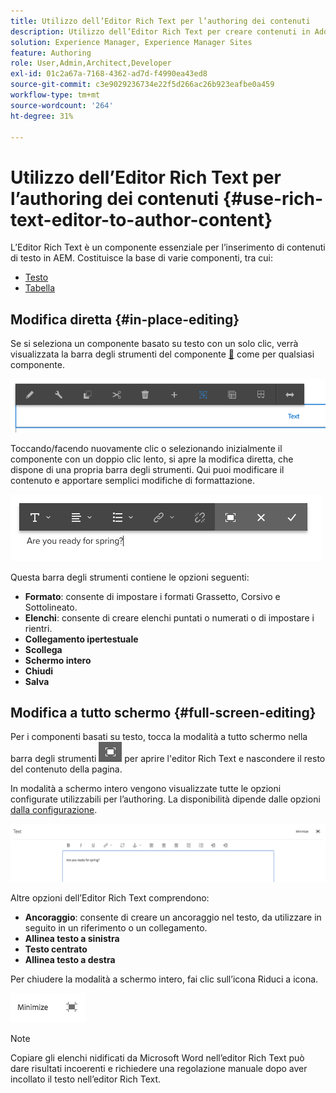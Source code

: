 ```yaml
---
title: Utilizzo dell’Editor Rich Text per l’authoring dei contenuti
description: Utilizzo dell’Editor Rich Text per creare contenuti in Adobe Experience Manager 6.5.
solution: Experience Manager, Experience Manager Sites
feature: Authoring
role: User,Admin,Architect,Developer
exl-id: 01c2a67a-7168-4362-ad7d-f4990ea43ed8
source-git-commit: c3e9029236734e22f5d266ac26b923eafbe0a459
workflow-type: tm+mt
source-wordcount: '264'
ht-degree: 31%

---
```


# Utilizzo dell’Editor Rich Text per l’authoring dei contenuti {#use-rich-text-editor-to-author-content}

L’Editor Rich Text è un componente essenziale per l’inserimento di contenuti di testo in AEM. Costituisce la base di varie componenti, tra cui:

* [Testo](https://experienceleague.adobe.com/it/docs/experience-manager-core-components/using/wcm-components/text)
* [Tabella](https://experienceleague.adobe.com/it/docs/experience-manager-core-components/using/wcm-components/text#table)

## Modifica diretta {#in-place-editing}

Se si seleziona un componente basato su testo con un solo clic, verrà visualizzata la barra degli strumenti del componente [&#128279;](/help/sites-authoring/editing-content.md#edit-configure-copy-cut-delete-paste) come per qualsiasi componente.

![schermata_shot_2018-03-21at163054](assets/screen_shot_2018-03-21at163054.png)

Toccando/facendo nuovamente clic o selezionando inizialmente il componente con un doppio clic lento, si apre la modifica diretta, che dispone di una propria barra degli strumenti. Qui puoi modificare il contenuto e apportare semplici modifiche di formattazione.

![schermata_shot_2018-03-21at163214](assets/screen_shot_2018-03-21at163214.png)

Questa barra degli strumenti contiene le opzioni seguenti:

* **Formato**: consente di impostare i formati Grassetto, Corsivo e Sottolineato.
* **Elenchi**: consente di creare elenchi puntati o numerati o di impostare i rientri.
* **Collegamento ipertestuale**
* **Scollega**
* **Schermo intero**
* **Chiudi**
* **Salva**

## Modifica a tutto schermo {#full-screen-editing}

Per i componenti basati su testo, tocca la modalità a tutto schermo nella barra degli strumenti ![Modalità di modifica a tutto schermo](do-not-localize/screen_shot_2018-03-21at163236.png) per aprire l&#39;editor Rich Text e nascondere il resto del contenuto della pagina.

In modalità a schermo intero vengono visualizzate tutte le opzioni configurate utilizzabili per l’authoring. La disponibilità dipende dalle opzioni [dalla configurazione](/help/sites-administering/rich-text-editor.md).

![schermata_shot_2018-03-21at163248](assets/screen_shot_2018-03-21at163248.png)

Altre opzioni dell’Editor Rich Text comprendono:

* **Ancoraggio**: consente di creare un ancoraggio nel testo, da utilizzare in seguito in un riferimento o un collegamento.
* **Allinea testo a sinistra**
* **Testo centrato**
* **Allinea testo a destra**

Per chiudere la modalità a schermo intero, fai clic sull’icona Riduci a icona.

![schermata_shot_2018-03-21at163323](assets/screen_shot_2018-03-21at163323.png)

>[!NOTE]
>
>Copiare gli elenchi nidificati da Microsoft Word nell’editor Rich Text può dare risultati incoerenti e richiedere una regolazione manuale dopo aver incollato il testo nell’editor Rich Text.
